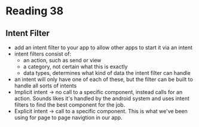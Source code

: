# Reading 38

## Intent Filter

- add an intent filter to your app to allow other apps to start it via an intent
- intent filters consist of:
    - an action, such as send or view
    - a category, not certain what this is exactly
    - data types, determines what kind of data the intent filter can handle
- an intent will only have one of each of these, but the filter can be built to handle all sorts of intents
- Implicit intent -> no call to a specific component, instead calls for an action. Sounds likes it's handled by the android system and uses intent filters to find the best component for the job.
- Explicit intent -> call to a specific component. This is what we've been using for page to page navigtion in our app.

